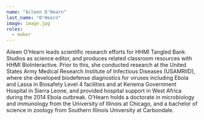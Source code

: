 ```yaml
---
name: "Aileen O'Hearn"
last_name: "O'Hearn"
image: image.jpg
roles:
  - maker
---
```

Aileen O’Hearn leads scientific research efforts for HHMI Tangled Bank Studios as science editor, and produces related classroom resources with HHMI BioInteractive. Prior to this, she conducted research at the United States Army Medical Research Institute of Infectious Diseases (USAMRIID), where she developed biodefense diagnostics for viruses including Ebola and Lassa in Biosafety Level 4 facilities and at Kenema Government Hospital in Sierra Leone, and provided hospital support in West Africa during the 2014 Ebola outbreak. O’Hearn holds a doctorate in microbiology and immunology from the University of Illinois at Chicago, and a bachelor of science in zoology from Southern Illinois University at Carbondale.
